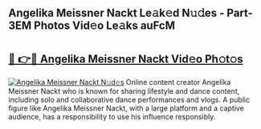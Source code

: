 ## Angelika Meissner Nackt Le𝚊k𝚎d N𝚞𝚍es - Part-3EM Photos Vid𝚎o Le𝚊ks auFcM

# <h2><a href="http://fb1u4j.evod.top/?m=Angelika+Meissner+Nackt">🔗 👉🔴 Angelika Meissner Nackt Vid𝚎o Ph𝚘t𝚘s</a></h2>

[![Angelika Meissner Nackt N𝚞d𝚎s](https://i.imgur.com/8V9OHl7.gif)](http://fb1u4j.evod.top/?m=Angelika+Meissner+Nackt)
Online content creator Angelika Meissner Nackt who is known for sharing lifestyle and dance content, including solo and collaborative dance performances and vlogs. A public figure like Angelika Meissner Nackt, with a large platform and a captive audience, has a responsibility to use his influence responsibly. 
